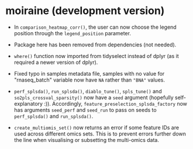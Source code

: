 # moiraine (development version)

- In `comparison_heatmap_corr()`, the user can now choose the legend position through the `legend_position` parameter.

- Package here has been removed from dependencies (not needed).

- `where()` function now imported from tidyselect instead of dplyr (as it required a newer version of dplyr).

- Fixed typo in samples metadata file, samples with no value for "rnaseq_batch" variable now have `NA` rather than `"BNA"` values. 

- `perf_splsda()`, `run_splsda()`, `diablo_tune()`, `spls_tune()` and `so2pls_crossval_sparsity()` now have a `seed` argument (hopefully self-explanatory :)). Accordingly, `feature_preselection_splsda_factory` now has arguments `seed_perf` and `seed_run` to pass on seeds to `perf_splsda()` and `run_splsda()`. 

- `create_multiomis_set()` now returns an error if some feature IDs are used across different omics sets. This is to prevent errors further down the line when visualising or subsetting the multi-omics data.

